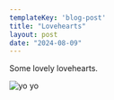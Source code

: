 ```yaml
---
templateKey: 'blog-post'
title: "Lovehearts"
layout: post
date: "2024-08-09"
---
```


Some lovely lovehearts.

![yo yo](/assets/images/2024/20240809_205646.jpg)
